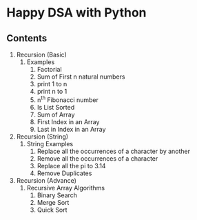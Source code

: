 # Happy DSA with Python
## Contents
1. Recursion (Basic)
   1. Examples
      1. Factorial
      2. Sum of First n natural numbers
      3. print 1 to n
      4. print n to 1
      5. n<sup>th</sup> Fibonacci number
      6. Is List Sorted
      7. Sum of Array
      8. First Index in an Array
      9. Last in Index in an Array
2. Recursion (String)
   1. String Examples
      1. Replace all the occurrences of a character by another
      2. Remove all the occurrences of a character
      3. Replace all the pi to 3.14
      4. Remove Duplicates
3. Recursion (Advance)
   1. Recursive Array Algorithms
      1. Binary Search
      2. Merge Sort
      3. Quick Sort
